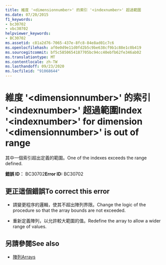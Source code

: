 ```yaml
---
title: 維度 '<dimensionnumber>' 的索引 '<indexnumber>' 超過範圍
ms.date: 07/20/2015
f1_keywords:
- bc30702
- vbc30702
helpviewer_keywords:
- BC30702
ms.assetid: c81a2d76-7065-437e-8fc8-84e8ad01c7c6
ms.openlocfilehash: af0e0d9e11d0fd2b5c9be638cf9b1c88e1c0b419
ms.sourcegitcommit: bf5c5850654187705bc94cc40ebfb62fe346ab02
ms.translationtype: MT
ms.contentlocale: zh-TW
ms.lasthandoff: 09/23/2020
ms.locfileid: "91068644"
---
```

# <a name="index-indexnumber-for-dimension-dimensionnumber-is-out-of-range"></a><span data-ttu-id="cb1b5-102">維度 '\<dimensionnumber>' 的索引 '\<indexnumber>' 超過範圍</span><span class="sxs-lookup"><span data-stu-id="cb1b5-102">Index '\<indexnumber>' for dimension '\<dimensionnumber>' is out of range</span></span>

<span data-ttu-id="cb1b5-103">其中一個索引超出定義的範圍。</span><span class="sxs-lookup"><span data-stu-id="cb1b5-103">One of the indexes exceeds the range defined.</span></span>  
  
 <span data-ttu-id="cb1b5-104">**錯誤 ID︰** BC30702</span><span class="sxs-lookup"><span data-stu-id="cb1b5-104">**Error ID:** BC30702</span></span>  
  
## <a name="to-correct-this-error"></a><span data-ttu-id="cb1b5-105">更正這個錯誤</span><span class="sxs-lookup"><span data-stu-id="cb1b5-105">To correct this error</span></span>  
  
- <span data-ttu-id="cb1b5-106">請變更程序的邏輯，使其不超出陣列界限。</span><span class="sxs-lookup"><span data-stu-id="cb1b5-106">Change the logic of the procedure so that the array bounds are not exceeded.</span></span>  
  
- <span data-ttu-id="cb1b5-107">重新定義陣列，以允許較大範圍的值。</span><span class="sxs-lookup"><span data-stu-id="cb1b5-107">Redefine the array to allow a wider range of values.</span></span>  
  
## <a name="see-also"></a><span data-ttu-id="cb1b5-108">另請參閱</span><span class="sxs-lookup"><span data-stu-id="cb1b5-108">See also</span></span>

- [<span data-ttu-id="cb1b5-109">陣列</span><span class="sxs-lookup"><span data-stu-id="cb1b5-109">Arrays</span></span>](../programming-guide/language-features/arrays/index.md)
